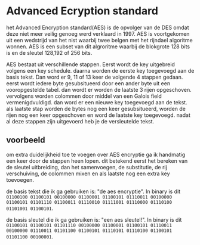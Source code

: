 # Advanced Ecryption standard

het Advanced Encryption standard(AES) is de opvolger van de DES omdat deze niet meer veilig genoeg werd verklaard in 1997. AES is voortgekomen uit een wedstrijd van het nist waarbij twee belgen met het rijndael algoritme wonnen. AES is een subset van dit algroritme waarbij de blokgrote 128 bits is en de sleutel 128,192 of 256 bits.

AES bestaat uit verschillende stappen. Eerst wordt de key uitgebreid volgens een key schedule. daarna worden de eerste key toegevoegd aan de basis tekst. Dan word er 9, 11 of 13 keer de volgende 4 stappen gedaan. eerst wordt iedere byte gesubsitueerd door een ander byte uit een vooropgestelde tabel. dan wordt er worden de laatste 3 rijen opgeschoven. vervolgens worden colommen door middel van een Galois field vermenigdvuldigd. dan word er een nieuwe key toegevoegd aan de tekst. als laatste stap worden de bytes nog een keer gesubsitueerd, worden de rijen nog een keer opgeschoven en word de laatste key toegevoegd. nadat al deze stappen zijn uitgevoerd heb je de versleutelde tekst.

## voorbeeld
om extra duidelijkheid toe te voegen over AES encryptie ga ik handmatig een keer door de stappen heen lopen. dit betekend eerst het bereken van de sleutel uitbreiding, dan het samenvoegen, de substitutie, de rij verschuiving, de colommen mixen en als laatste nog een extra key toevoegen.

de basis tekst die ik ga gebruiken is: "de aes encryptie". In binary is dit `01100100 01100101 00100000 01100001 01100101 01110011 00100000 01100101 01101110 01100011 01110010 01111001 01110000 01110100 01101001 01100101`.

de basis sleutel die ik ga gebruiken is: "een aes sleutel!". In binary is dit `01100101 01100101 01101110 00100000 01100001 01100101 01110011 00100000 01110011 01101100 01100101 01110101 01110100 01100101 01101100 00100001`.
